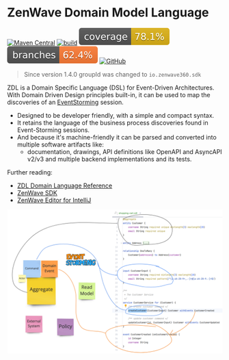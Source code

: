 ZenWave Domain Model Language
=====================================


[![Maven Central](https://img.shields.io/maven-central/v/io.zenwave360.sdk/zdl-jvm.svg?label=Maven%20Central&logo=apachemaven)](https://search.maven.org/artifact/io.zenwave360.sdk/zdl-jvm)
[![build](https://github.com/ZenWave360/zdl-jvm/workflows/Build%20and%20Publish%20Maven%20Snapshots/badge.svg)](https://github.com/ZenWave360/zdl-jvm/actions/workflows/publish-maven-snapshots.yml)
[![coverage](https://raw.githubusercontent.com/ZenWave360/zdl-jvm/badges/jacoco.svg)](https://github.com/ZenWave360/zdl-jvm/actions/workflows/build.yml)
[![branches coverage](https://raw.githubusercontent.com/ZenWave360/zdl-jvm/badges/branches.svg)](https://github.com/ZenWave360/zdl-jvm/actions/workflows/main.yml)
[![GitHub](https://img.shields.io/github/license/ZenWave360/zdl-jvm)](https://github.com/ZenWave360/zdl-jvm/blob/main/LICENSE)

> Since version 1.4.0 groupId was changed to `io.zenwave360.sdk`

ZDL is a Domain Specific Language (DSL) for Event-Driven Architectures. With Domain Driven Design principles built-in, it can be used to map the discoveries of an [EventStorming](https://www.eventstorming.com/) session.

- Designed to be developer friendly, with a simple and compact syntax.
- It retains the language of the business process discoveries found in Event-Storming sessions.
- And because it's machine-friendly it can be parsed and converted into multiple software artifacts like: 
  - documentation, drawings, API definitions like OpenAPI and AsyncAPI v2/v3 and multiple backend implementations and its tests.

Further reading:
- [ZDL Domain Language Reference](https://zenwave360.github.io/docs/event-driven-design/zenwave-domain-language)
- [ZenWave SDK](https://zenwave360.github.io/zenwave-sdk/)
- [ZenWave Editor for IntelliJ](https://zenwave360.github.io/plugin/)

![EventStorming ZDL](docs/EvenStorming-ZDL.png)

